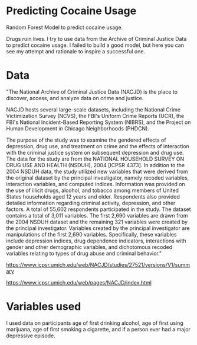# Predicting Cocaine Usage 
Random Forest Model to predict cocaine usage. 

Drugs ruin lives. I try to use data from the Archive of Criminal Justice Data to predict cocaine usage. I failed to build a good model, but here you can see my attempt and rationale to inspire a successful one. 

# Data 

"The National Archive of Criminal Justice Data (NACJD) is the place to discover, access, and analyze data on crime and justice.

NACJD hosts several large-scale datasets, including the National Crime Victimization Survey (NCVS), the FBI's Uniform Crime Reports (UCR), the FBI's National Incident-Based Reporting System (NIBRS), and the Project on Human Development in Chicago Neighborhoods (PHDCN).

The purpose of the study was to examine the gendered effects of depression, drug use, and treatment on crime and the effects of interaction with the criminal justice system on subsequent depression and drug use. The data for the study are from the NATIONAL HOUSEHOLD SURVEY ON DRUG USE AND HEALTH (NSDUH), 2004 [ICPSR 4373]. In addition to the 2004 NSDUH data, the study utilized new variables that were derived from the original dataset by the principal investigator, namely recoded variables, interaction variables, and computed indices. Information was provided on the use of illicit drugs, alcohol, and tobacco among members of United States households aged 12 years and older. Respondents also provided detailed information regarding criminal activity, depression, and other factors. A total of 55,602 respondents participated in the study. The dataset contains a total of 3,011 variables. The first 2,690 variables are drawn from the 2004 NSDUH dataset and the remaining 321 variables were created by the principal investigator. Variables created by the principal investigator are manipulations of the first 2,690 variables. Specifically, these variables include depression indices, drug dependence indicators, interactions with gender and other demographic variables, and dichotomous recoded variables relating to types of drug abuse and criminal behavior."

https://www.icpsr.umich.edu/web/NACJD/studies/27521/versions/V1/summary

https://www.icpsr.umich.edu/web/pages/NACJD/index.html

# Variables used 

I used data on participants age of first drinking alcohol, age of first using marijuana, age of first smoking a cigarette, and if a person ever had a major depressive episode. 

